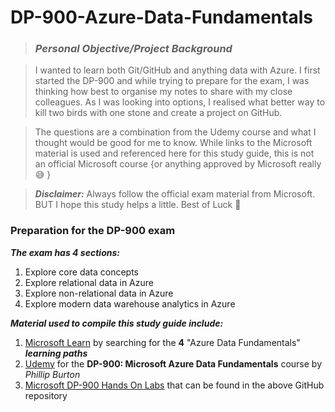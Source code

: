 # DP-900-Azure-Data-Fundamentals

> ### **___Personal Objective/Project Background___**

> I wanted to learn both Git/GitHub and anything data with Azure. I first started the DP-900 and while trying to prepare for the exam, I was thinking how best to organise my notes to share with my close colleagues. As I was looking into options, I realised what better way to kill two birds with one stone and create a project on GitHub. 

> The questions are a combination from the Udemy course and what I thought would be good for me to know. While links to the Microsoft material is used and referenced here for this study guide, this is not an official Microsoft course {or anything approved by Microsoft really :sweat_smile: }

> **_Disclaimer:_** Always follow the official exam material from Microsoft. BUT I hope this study helps a little. Best of Luck 🤞
### **Preparation for the DP-900 exam**

**_The exam has 4 sections:_**
1. Explore core data concepts
2. Explore relational data in Azure
3. Explore non-relational data in Azure
4. Explore modern data warehouse analytics in Azure

**_Material used to compile this study guide include:_**
1. [Microsoft Learn](https://docs.microsoft.com/en-us/learn/browse/) by searching for the **4** "Azure Data Fundamentals" **_learning paths_**
2. [Udemy](https://www.udemy.com/course/dp-900-microsoft-azure-data-fundamentals-course/) for the **DP-900: Microsoft Azure Data Fundamentals** course by _Phillip Burton_
3. [Microsoft DP-900 Hands On Labs](https://github.com/antoniaandreou/DP-900T00A-Azure-Data-Fundamentals) that can be found in the above GitHub repository
##
